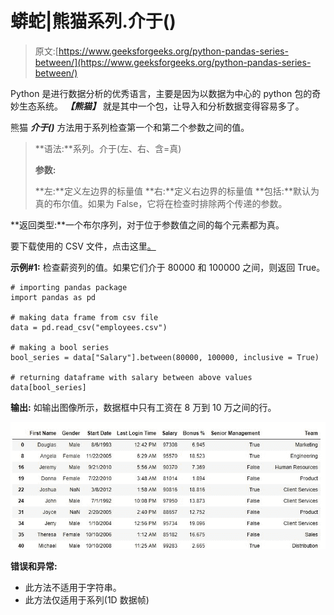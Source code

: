 # 蟒蛇|熊猫系列.介于()

> 原文:[https://www.geeksforgeeks.org/python-pandas-series-between/](https://www.geeksforgeeks.org/python-pandas-series-between/)

Python 是进行数据分析的优秀语言，主要是因为以数据为中心的 python 包的奇妙生态系统。 ***【熊猫】*** 就是其中一个包，让导入和分析数据变得容易多了。

熊猫 ***介于()*** 方法用于系列检查第一个和第二个参数之间的值。

> **语法:**系列。介于(左、右、含=真)
> 
> **参数:**
> 
> **左:**定义左边界的标量值
> **右:**定义右边界的标量值
> **包括:**默认为真的布尔值。如果为 False，它将在检查时排除两个传递的参数。

**返回类型:**一个布尔序列，对于位于参数值之间的每个元素都为真。

要下载使用的 CSV 文件，点击这里[。](https://media.geeksforgeeks.org/wp-content/uploads/employees.csv)

**示例#1:** 检查薪资列的值。如果它们介于 80000 和 100000 之间，则返回 True。

```
# importing pandas package
import pandas as pd

# making data frame from csv file
data = pd.read_csv("employees.csv")

# making a bool series
bool_series = data["Salary"].between(80000, 100000, inclusive = True)

# returning dataframe with salary between above values
data[bool_series]
```

**输出:**
如输出图像所示，数据框中只有工资在 8 万到 10 万之间的行。

![](img/29089f3501643508924d3e5ea7044c93.png)

**错误和异常:**

*   此方法不适用于字符串。
*   此方法仅适用于系列(1D 数据帧)